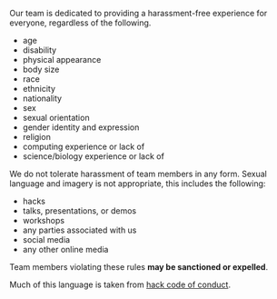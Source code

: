 
Our team is dedicated to providing a harassment-free experience for everyone, regardless of the following.
  - age
  - disability
  - physical appearance
  - body size
  - race
  - ethnicity
  - nationality
  - sex
  - sexual orientation
  - gender identity and expression
  - religion
  - computing experience or lack of
  - science/biology experience or lack of

We do not tolerate harassment of team members in any form. Sexual language and imagery is not appropriate, this includes the following:

  - hacks
  - talks, presentations, or demos
  - workshops
  - any parties associated with us
  - social media
  - any other online media

Team members violating these rules <strong>may be sanctioned or expelled</strong>.


Much of this language is taken from <a href="https://hackcodeofconduct.org/">hack code of conduct</a>.
